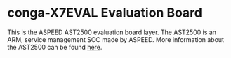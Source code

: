 conga-X7EVAL Evaluation Board
================

This is the ASPEED AST2500 evaluation board layer.
The AST2500 is an ARM, service management SOC made by ASPEED. More information
about the AST2500 can be found
[here](https://www.aspeedtech.com/products.php?fPath=20&rId=440).
